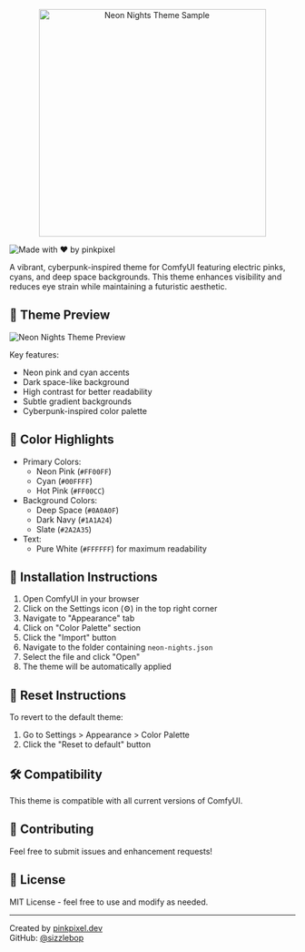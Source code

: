 <p align="center">
  <img src="https://res.cloudinary.com/di7ctlowx/image/upload/v1737456008/ComfyUI_00619__b2yu7y.png" alt="Neon Nights Theme Sample" width="400"/>
</p>

![Made with ❤️ by pinkpixel](https://img.shields.io/badge/Made%20with%20%E2%9D%A4%EF%B8%8F%20by-pinkpixel-ff00ff)

A vibrant, cyberpunk-inspired theme for ComfyUI featuring electric pinks, cyans, and deep space backgrounds. This theme enhances visibility and reduces eye strain while maintaining a futuristic aesthetic.

## 🎨 Theme Preview

![Neon Nights Theme Preview](https://res.cloudinary.com/di7ctlowx/image/upload/v1737453115/neon_nights_tlyzxl.png)

Key features:
- Neon pink and cyan accents
- Dark space-like background
- High contrast for better readability
- Subtle gradient backgrounds
- Cyberpunk-inspired color palette

## 🌟 Color Highlights

- Primary Colors: 
  - Neon Pink (`#FF00FF`)
  - Cyan (`#00FFFF`)
  - Hot Pink (`#FF00CC`)
- Background Colors:
  - Deep Space (`#0A0A0F`)
  - Dark Navy (`#1A1A24`)
  - Slate (`#2A2A35`)
- Text:
  - Pure White (`#FFFFFF`) for maximum readability

## 💾 Installation Instructions

1. Open ComfyUI in your browser
2. Click on the Settings icon (⚙️) in the top right corner
3. Navigate to "Appearance" tab
4. Click on "Color Palette" section
5. Click the "Import" button
6. Navigate to the folder containing `neon-nights.json`
7. Select the file and click "Open"
8. The theme will be automatically applied

## 🔄 Reset Instructions

To revert to the default theme:
1. Go to Settings > Appearance > Color Palette
2. Click the "Reset to default" button

## 🛠️ Compatibility

This theme is compatible with all current versions of ComfyUI.

## 🤝 Contributing

Feel free to submit issues and enhancement requests!

## 📝 License

MIT License - feel free to use and modify as needed.

---
Created by [pinkpixel.dev](http://pinkpixel.dev)  
GitHub: [@sizzlebop](https://github.com/sizzlebop) 